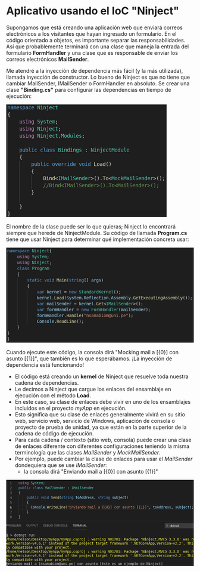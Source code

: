 
# Aplicativo usando el IoC "Ninject"

Supongamos que está creando una aplicación web que enviará correos electrónicos a los visitantes que hayan ingresado un formulario. En el código orientado a objetos, es importante separar las responsabilidades. Así que probablemente terminará con una clase que maneja la entrada del formulario **FormHandler** y una clase que es responsable de enviar los correos electrónicos **MailSender**.

Me atendré a la inyección de dependencia más fácil (y la más utilizada), llamada inyección de constructor. Lo bueno de Ninject es que no tiene que cambiar MailSender, IMailSender o FormHandler en absoluto. Se crear una clase **"Binding.cs"** para configurar las dependencias en tiempo de ejecución:

![](img/Binding.png)

El nombre de la clase puede ser lo que quieras; Ninject lo encontrará siempre que herede de NinjectModule. Su código de llamada **Program.cs** tiene que usar Ninject para determinar qué implementación concreta usar:

![](img/Program.png)

Cuando ejecute este código, la consola dirá "Mocking mail a [{0}] con asunto [{1}]", que también es lo que esperábamos. ¡La inyección de dependencia está funcionando! 
- El código está creando un **kernel** de Ninject que resuelve toda nuestra cadena de dependencias. 
- Le decimos a Ninject que cargue los enlaces del ensamblaje en ejecución con el método **Load**. 
- En este caso, su clase de enlaces debe vivir en uno de los ensamblajes incluidos en el proyecto *myApp* en ejecución. 
- Esto significa que su clase de enlaces generalmente vivirá en su sitio web, servicio web, servicio de Windows, aplicación de consola o proyecto de prueba de unidad, ya que están en la parte superior de la cadena de código de ejecución. 
- Para cada cadena / contexto (sitio web, consola) puede crear una clase de enlaces diferente con diferentes configuraciones teniendo la misma terminología que las clases _MailSender_ y _MockMailSender_.
- Por ejemplo, puede cambiar la clase de enlaces para usar el _MailSender_ dondequiera que se use _IMailSender_: 
    - la consola dirá "Enviando mail a [{0}] con asunto [{1}]"

![](img/MailSender.png)
